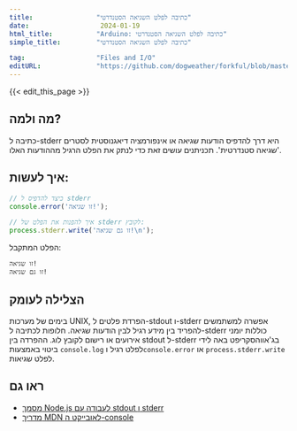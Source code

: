 ```yaml
---
title:                "כתיבה לפלט השגיאה הסטנדרטי"
date:                  2024-01-19
html_title:           "Arduino: כתיבה לפלט השגיאה הסטנדרטי"
simple_title:         "כתיבה לפלט השגיאה הסטנדרטי"

tag:                  "Files and I/O"
editURL:              "https://github.com/dogweather/forkful/blob/master/content/he/javascript/writing-to-standard-error.md"
---
```


{{< edit_this_page >}}

## מה ולמה?
כתיבה ל-stderr היא דרך להדפיס הודעות שגיאה או אינפורמציה דיאגנוסטית לסטרים 'שגיאה סטנדרטית'. תכניתנים עושים זאת כדי לנתק את הפלט הרגיל מההודעות האלו.

## איך לעשות:
```javascript
// כיצד להדפיס ל stderr
console.error('זו שגיאה!');

// איך להפנות את הפלט של stderr לקובץ:
process.stderr.write('זו גם שגיאה!\n');
```
הפלט המתקבל:
```
זו שגיאה!
זו גם שגיאה!
```

## הצלילה לעומק
בימים של מערכות UNIX, הפרדת פלטים ל-stdout ו-stderr אפשרה למשתמשים להפריד בין מידע רגיל לבין הודעות שגיאה. חלופות לכתיבה ל-stderr כוללות יומני אירועים או רישום לקובץ לוג. ההפרדה בין stdout ל-stderr בג'אווהסקריפט באה לידי ביטוי באמצעות `console.log` לפלט רגיל ו`console.error` או `process.stderr.write` לפלט שגיאות.

## ראו גם
- [מסמך Node.js לעבודה עם stdout ו stderr](https://nodejs.org/api/process.html#process_process_stdout)
- [מדריך MDN לאובייקט ה-console](https://developer.mozilla.org/en-US/docs/Web/API/Console)

